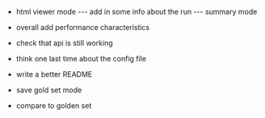 - html viewer mode
--- add in some info about the run
--- summary mode

- overall add performance characteristics


- check that api is still working
- think one last time about the config file
- write a better README


- save gold set mode
- compare to golden set
